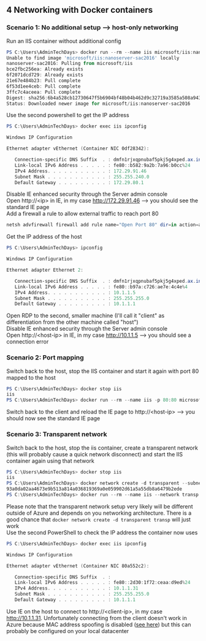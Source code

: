 ## 4 Networking with Docker containers
### Scenario 1: No additional setup --> host-only networking
Run an IIS container without additional config
```PowerShell
PS C:\Users\AdminTechDays> docker run --rm --name iis microsoft/iis:nanoserver-sac2016
Unable to find image 'microsoft/iis:nanoserver-sac2016' locally
nanoserver-sac2016: Pulling from microsoft/iis
bce2fbc256ea: Already exists
6f2071dcd729: Already exists
21e67e484b23: Pull complete
6f53d1ee4ceb: Pull complete
3ffc7c4aceea: Pull complete
Digest: sha256:6b4a528cb12730647f5b6904bf48b04b462d9c32719a3585a508a9432dbee3d1
Status: Downloaded newer image for microsoft/iis:nanoserver-sac2016
```
Use the second powershell to get the IP address
```PowerShell
PS C:\Users\AdminTechDays> docker exec iis ipconfig

Windows IP Configuration

Ethernet adapter vEthernet (Container NIC 0df28342):

   Connection-specific DNS Suffix  . : dmfn1rjxqpnubaf5pkj5g4xped.ax.internal.cloudapp.net
   Link-local IPv6 Address . . . . . : fe80::b582:9a2b:7a96:b0cc%24
   IPv4 Address. . . . . . . . . . . : 172.29.91.46
   Subnet Mask . . . . . . . . . . . : 255.255.240.0
   Default Gateway . . . . . . . . . : 172.29.80.1
```
Disable IE enhanced security through the Server admin console  
Open http://&lt;ip&gt; in IE, in my case http://172.29.91.46 --> you should see the standard IE page  
Add a firewall a rule to allow external traffic to reach port 80  
```PowerShell
netsh advfirewall firewall add rule name="Open Port 80" dir=in action=allow protocol=TCP localport=80
```
Get the IP address of the host
```PowerShell
PS C:\Users\AdminTechDays> ipconfig

Windows IP Configuration

Ethernet adapter Ethernet 2:

   Connection-specific DNS Suffix  . : dmfn1rjxqpnubaf5pkj5g4xped.ax.internal.cloudapp.net
   Link-local IPv6 Address . . . . . : fe80::b97a:c726:ae7e:4c4e%4
   IPv4 Address. . . . . . . . . . . : 10.1.1.5
   Subnet Mask . . . . . . . . . . . : 255.255.255.0
   Default Gateway . . . . . . . . . : 10.1.1.1
```
Open RDP to the second, smaller machine (I'll call it "client" as differentiation from the other machine called "host")  
Disable IE enhanced security through the Server admin console  
Open http://&lt;host-ip&gt; in IE, in my case http://10.1.1.5 --> you should see a connection error 
### Scenario 2: Port mapping
Switch back to the host, stop the IIS container and start it again with port 80 mapped to the host
```PowerShell
PS C:\Users\AdminTechDays> docker stop iis
iis
PS C:\Users\AdminTechDays> docker run --rm --name iis -p 80:80 microsoft/iis:nanoserver-sac2016
```
Switch back to the client and reload the IE page to http://&lt;host-ip&gt; --> you should now see the standard IE page
### Scenario 3: Transparent network
Switch back to the host, stop the iis container, create a transparent network (this will probably cause a quick network disconnect) and start the IIS container again using that network 
```PowerShell
PS C:\Users\AdminTechDays> docker stop iis
iis
PS C:\Users\AdminTechDays> docker network create -d transparent --subnet=10.1.1.0/24 --gateway=10.1.1.1 transp
93a0da02aa4673e9b513a814a036819369a0e059902d61a5a55db8a6479b2ede
PS C:\Users\AdminTechDays> docker run --rm --name iis --network transp microsoft/iis:nanoserver-sac2016
```
Please note that the transparent network setup very likely will be different outside of Azure and depends on you networking architecture. There is a good chance that `docker network create -d transparent transp` will just work  
Use the second PowerShell to check the IP address the container now uses
```PowerShell
PS C:\Users\AdminTechDays> docker exec iis ipconfig

Windows IP Configuration

Ethernet adapter vEthernet (Container NIC 80a552c2):

   Connection-specific DNS Suffix  . :
   Link-local IPv6 Address . . . . . : fe80::2d30:1f72:ceaa:d9ed%24
   IPv4 Address. . . . . . . . . . . : 10.1.1.31
   Subnet Mask . . . . . . . . . . . : 255.255.255.0
   Default Gateway . . . . . . . . . : 10.1.1.1
```
Use IE on the host to connect to http://&lt;client-ip&gt;, in my case http://10.1.1.31. Unfortunately connecting from the client doesn't work in Azure because MAC address spoofing is disabled ([see here](https://docs.microsoft.com/en-us/virtualization/windowscontainers/container-networking/network-drivers-topologies)) but this can probably be configured on your local datacenter